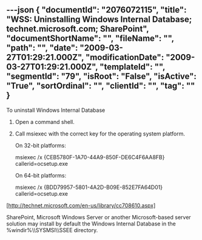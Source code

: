 ---json
{
  "documentId": "2076072115",
  "title": "WSS: Uninstalling Windows Internal Database; technet.microsoft.com; SharePoint",
  "documentShortName": "",
  "fileName": "",
  "path": "",
  "date": "2009-03-27T01:29:21.000Z",
  "modificationDate": "2009-03-27T01:29:21.000Z",
  "templateId": "",
  "segmentId": "79",
  "isRoot": "False",
  "isActive": "True",
  "sortOrdinal": "",
  "clientId": "",
  "tag": ""
}
---

To uninstall Windows Internal Database

1. Open a command shell.
2. Call msiexec with the correct key for the operating system platform.

    On 32-bit platforms:

    msiexec /x {CEB5780F-1A70-44A9-850F-DE6C4F6AA8FB} callerid=ocsetup.exe

    On 64-bit platforms:

    msiexec /x {BDD79957-5801-4A2D-B09E-852E7FA64D01} callerid=ocsetup.exe

[http://technet.microsoft.com/en-us/library/cc708610.aspx]

SharePoint, Microsoft Windows Server or another Microsoft-based server solution may install by default the Windows Internal Database in the %windir%&bsol;&bsol;SYSMSI&bsol;&bsol;SSEE directory.
